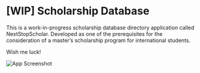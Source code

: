 # [WIP] Scholarship Database

This is a work-in-progress scholarship database directory application called NextStopScholar. Developed as one of the prerequisites for the consideration of a master’s scholarship program for international students.

Wish me luck!

![App Screenshot](https://res.cloudinary.com/moyadev/image/upload/v1744017014/maia/nextstopscholar_wza3so.webp)